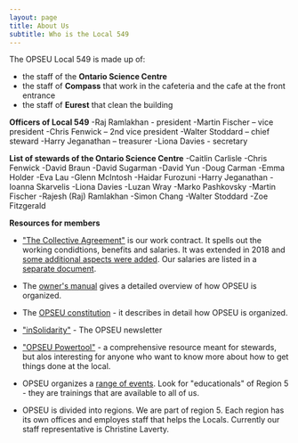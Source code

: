 ```yaml
---
layout: page
title: About Us
subtitle: Who is the Local 549
---
```


The OPSEU Local 549 is made up of:
- the staff of the **Ontario Science Centre**
- the staff of **Compass** that work in the cafeteria and the cafe at the front entrance
- the staff of **Eurest** that clean the building

**Officers of Local 549**
-Raj Ramlakhan - president
-Martin Fischer – vice president
-Chris Fenwick – 2nd vice president
-Walter Stoddard – chief steward
-Harry Jeganathan – treasurer
-Liona Davies - secretary
 
**List of stewards of the Ontario Science Centre**
-Caitlin Carlisle
-Chris Fenwick
-David Braun
-David Sugarman
-David Yun
-Doug Carman
-Emma Holder
-Eva Lau
-Glenn McIntosh
-Haidar Furozuni
-Harry Jeganathan
-Ioanna Skarvelis
-Liona Davies
-Luzan Wray
-Marko Pashkovsky
-Martin Fischer
-Rajesh (Raj) Ramlakhan
-Simon Chang
-Walter Stoddard
-Zoe Fitzgerald

**Resources for members**

- ["The Collective Agreement"](https://opseu.org/wp-content/uploads/2016/06/2015-2017_opseu_central_unified_agreement_-_final.pdf) is our work contract. It spells out the working condidtions, benefits and salaries. It was extended in 2018 and [some additional aspects were added](https://opseu.org/wp-content/uploads/2018/05/2018-2021_ops_unified_extension_agreement.pdf). Our salaries are listed in a [separate document](https://opseu.org/wp-content/uploads/2019/05/copy_of_opseu_salary_schedule_2017-2021_unified_send.pdf).

- The [owner's manual](https://opseu.org/information/owners-manual/12067/) gives a detailed overview of how OPSEU is organized.

- The [OPSEU constitution](https://opseu.org/information/tools-and-resources/ontario-public-service-employees-union-constitution-2019/92827/) - it describes in detail how OPSEU is organized.

- ["inSolidarity"](https://opseu.org/solidarity/) - The OPSEU newsletter

- ["OPSEU Powertool"](https://opseu.org/wp-content/uploads/2015/04/2015-04_en_powertool.pdf) - a comprehensive resource meant for stewards, but alos interesting for anyone who want to know more about how to get things done at the local. 

- OPSEU organizes a [range of events](https://opseu.org/events/). Look for "educationals" of Region 5 - they are trainings that are available to all of us.

- OPSEU is divided into regions. We are part of region 5. Each region has its own offices and employes staff that helps the Locals. Currently our staff representative is Christine Laverty. 

